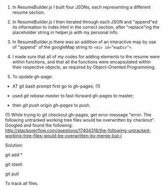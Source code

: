 
1. In ResumeBuilder.js I built four JSONs, each representing a different resume section. 

2. In ResumeBuilder.js I then iterated through each JSON and "append"ed its information to index.html in the correct section, after "replace"ing the placeholder string in helper.js with my personal info.
 
3. In ResumeBuilder.js there was an addition of an interactive map by use of "append" of the googleMap string to `<div id=”mapDiv”>`.

4. I made sure that all of my codes for adding elements to the resume were within functions, and that all the functions were encapsulated within their respective objects, as required by Object-Oriented Programming.

5. To update gh-page: 

* AT git bash prompt first go to gh-pages; (1)

* used *git rebase master* to fast-forward gh-pages to master;

* then *git push origin gh-pages* to push. 

(1) While trying to git checkout gh-pages, get error message "error: The following untracked working tree files would be overwritten by checkout". Googled and found the following: http://stackoverflow.com/questions/17404316/the-following-untracked-working-tree-files-would-be-overwritten-by-merge-but-i

Solution: 

git add * 

git stash

git pull

 To track all files.


